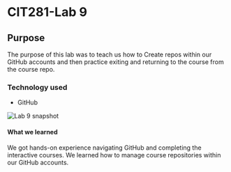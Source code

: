 # CIT281-Lab 9

## Purpose 
The purpose of this lab was to teach us how to Create repos within our GitHub accounts and then practice exiting and returning to the course from the course repo. 

### Technology used
- GitHub

![Lab 9 snapshot](https://github.com/Ileana10/CIT281-Lab-9/assets/169213876/0c0dd0e3-1213-4c85-b5b3-07fc06b857bd)

#### What we learned 
We got hands-on experience navigating GitHub and completing the interactive courses. We learned how to manage course repositories within our GitHub accounts. 
